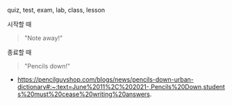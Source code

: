 
quiz, test, exam, 
lab, class, lesson

시작할 때
> "Note away!" 


종료할 때
> "Pencils down!"
- https://pencilguyshop.com/blogs/news/pencils-down-urban-dictionary#:~:text=June%2011%2C%202021-,Pencils%20Down,students%20must%20cease%20writing%20answers.

